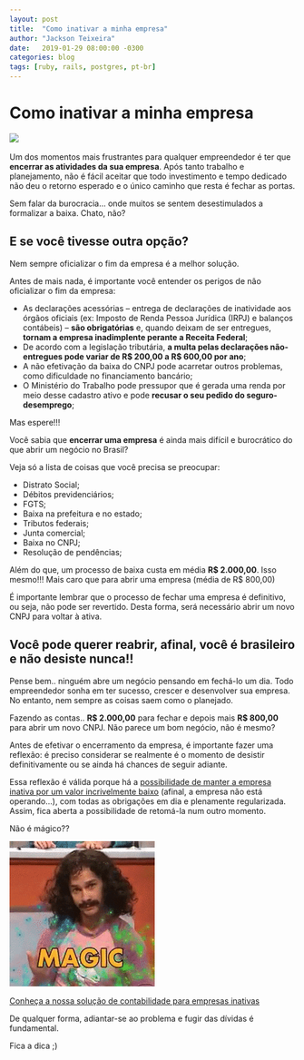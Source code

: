 ```yaml
---
layout: post
title:  "Como inativar a minha empresa"
author: "Jackson Teixeira"
date:   2019-01-29 08:00:00 -0300
categories: blog
tags: [ruby, rails, postgres, pt-br]
---
```


# Como inativar a minha empresa

<img src="/assets/images/posts/man-in-black-shirt-and-gray-denim-pants-sitting-on-gray-1134204.jpg">

Um dos momentos mais frustrantes para qualquer empreendedor é ter que **encerrar as atividades da sua empresa**. Após tanto trabalho e planejamento, não é fácil aceitar que todo investimento e tempo dedicado não deu o retorno esperado e o único caminho que resta é fechar as portas.

Sem falar da burocracia... onde muitos se sentem desestimulados a formalizar a baixa. Chato, não?

## E se você tivesse outra opção?

Nem sempre oficializar o fim da empresa é a melhor solução.

<!--break-->

Antes de mais nada, é importante você entender os perigos de não oficializar o fim da empresa:

- As declarações acessórias – entrega de declarações de inatividade aos órgãos oficiais (ex: Imposto de Renda Pessoa Jurídica (IRPJ) e balanços contábeis) – **são obrigatórias** e, quando deixam de ser entregues, **tornam a empresa inadimplente perante a Receita Federal**;
- De acordo com a legislação tributária, **a multa pelas declarações não-entregues pode variar de R$ 200,00 a R$ 600,00 por ano**;
- A não efetivação da baixa do CNPJ pode acarretar outros problemas, como dificuldade no financiamento bancário;
- O Ministério do Trabalho pode pressupor que é gerada uma renda por meio desse cadastro ativo e pode **recusar o seu pedido do seguro-desemprego**;

Mas espere!!!

Você sabia que **encerrar uma empresa** é ainda mais difícil e burocrático do que abrir um negócio no Brasil?

Veja só a lista de coisas que você precisa se preocupar:

- Distrato Social;
- Débitos previdenciários;
- FGTS;
- Baixa na prefeitura e no estado;
- Tributos federais;
- Junta comercial;
- Baixa no CNPJ;
- Resolução de pendências;

Além do que, um processo de baixa custa em média **R$ 2.000,00**. Isso mesmo!!! Mais caro que para abrir uma empresa (média de R$ 800,00)

É importante lembrar que o processo de fechar uma empresa é definitivo, ou seja, não pode ser revertido. Desta forma, será necessário abrir um novo CNPJ para voltar à ativa.


## Você pode querer reabrir, afinal, você é brasileiro e não desiste nunca!!

Pense bem.. ninguém abre um negócio pensando em fechá-lo um dia. Todo empreendedor sonha em ter sucesso, crescer e desenvolver sua empresa. No entanto, nem sempre as coisas saem como o planejado.

Fazendo as contas.. **R$ 2.000,00** para fechar e depois mais **R$ 800,00** para abrir um novo CNPJ. Não parece um bom negócio, não é mesmo?

Antes de efetivar o encerramento da empresa, é importante fazer uma reflexão: é preciso considerar se realmente é o momento de desistir definitivamente ou se ainda há chances de seguir adiante.

Essa reflexão é válida porque há a <a href="https://pjpark.com.br">possibilidade de manter a empresa inativa por um valor incrivelmente baixo</a> (afinal, a empresa não está operando...), com todas as obrigações em dia e plenamente regularizada. Assim, fica aberta a possibilidade de retomá-la num outro momento.

Não é mágico??

<img src="/assets/images/posts/magic.gif">

<a href="https://pjpark.com.br">Conheça a nossa solução de contabilidade para empresas inativas</a>

De qualquer forma, adiantar-se ao problema e fugir das dívidas é fundamental.

Fica a dica ;)